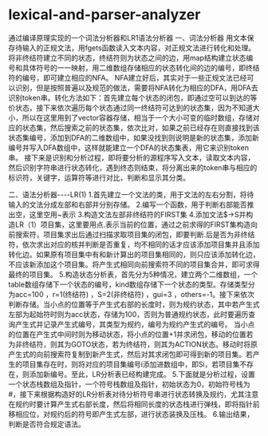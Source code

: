 # lexical-and-parser-analyzer
通过编译原理实现的一个词法分析器和LR1语法分析器
一、词法分析器
用文本保存待输入的正规文法，用fgets函数读入文本内容，对正规文法进行转化和处理。将非终结符建立不同的状态，终结符则为状态之间的边，用map结构建立状态编号和具体符号的一一映射，用二维数组存储相应的状态转化间的边的编号，即终结符的编号，即可建立相应的NFA。
NFA建立好后，其实对于一些正规文法已经可以识别，但是按照普遍以及规范的做法，需要将NFA转化为相应的DFA，用DFA去识别token串。转化方法如下：首先建立每个状态的闭包，即通过空可以到达的等价状态，接下来依次遍历每个状态通过同一终结符可达到的状态集，因为不知道大小，所以在这里用到了vector容器存储，相当于一个大小可变的临时数组，存储对应的状态集，然后搜索之前的状态集，依次比对，如果之前已经存在则直接找到该状态集编号，添加到DFA的二维数组中，如果没找到则说明是新的状态集，添加新编号并写入DFA数组中，这样就能建立一个DFA的状态集表，用它来识别token串。
接下来是识别和分析过程，即将要分析的源程序写入文本，读取文本内容，然后识别字符串进行状态转化，遇到终态则结束，将分离出来的token串与相应的标识符，关键字，运算符等进行对比，判断和显示其分类。

二、语法分析器----LR(1)
1.首先建立一个文法的类，用于文法的左右分割，将待输入的文法分成左部和右部并分别存储。
2.编写一个函数，用于判断右部能否推出空，这里空用~表示
3.构造文法左部非终结符的FIRST集
4.添加文法$->S并构造LR（1）项目集，这里要用点.表示当前的位置，通过之前求得的FIRST集构造向前搜索符，项目集求出后通过扫描求取项目集的闭包，即要判断.后是否为非终结符，依次求出对应的核并判断是否重复，均不相同的话才应该添加项目集并且添加转化边。如果原有项目集中有和新计算出的项目集相同的，则只应该添加转化边，不应该新添加这个项目集。将产生式相同向前搜索符不同的项目集合并，即可求得最终的项目集。
5.构造状态分析表，首先分为5种情况，建立两个二维数组，一个table数组存储下一个状态的编号，kind数组存储下一个状态的类型。存储类型分为acc=100 ，r=1(终结符) ，S=2(非终结符) ，gui=3 ，others=-1。接下来依次判断存储。当小点的位置等于产生式右部的长度时，则为规约状态，其中若产生式左部为起始符时则为acc状态，存储为100，否则为普通规约状态，此时要遍历查询产生式并记录产生式编号，其类型为规约，编号为规约产生式的编号。
当小点的位置在产生式中间时则为移动状态，将小点的位置+1并求闭包，移动的位置若为非终结符，则其为GOTO状态，若为终结符，则其为ACTION状态。移动时将原产生式的向前搜索符复制到新产生式，然后对其求闭包即可得到新的项目集。若产生的项目集存在时，则将对应的项目集编号i添加进数组中，即Si，若项目集不存在，则添加新编号。至此，LR分析表已经构建完成。
5.下面就是分析过程，设置一个状态栈数组及指针，一个符号栈数组及指针，初始状态为0，初始符号栈为#，接下来根据构造好的LR分析表对待分析符号串进行状态转换及规约，尤其注意在规约时要计算产生式右部长度，然后将相同长度的状态栈进行弹栈，即将指针前移相应位，对规约后的符号即产生式左部，进行状态装换及压栈。
6.输出结果，判断是否符合规定语法。



